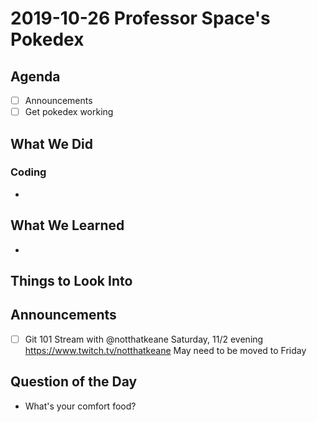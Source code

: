 # 2019-10-26 Professor Space's Pokedex

## Agenda

- [ ] Announcements
- [ ] Get pokedex working

## What We Did

### Coding

-

## What We Learned

-

## Things to Look Into

## Announcements

- [ ] Git 101 Stream with @notthatkeane Saturday, 11/2 evening https://www.twitch.tv/notthatkeane May need to be moved to Friday

## Question of the Day

- What's your comfort food?
